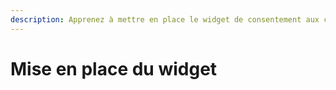 ```yaml
---
description: Apprenez à mettre en place le widget de consentement aux cookies.
---
```


# Mise en place du widget

